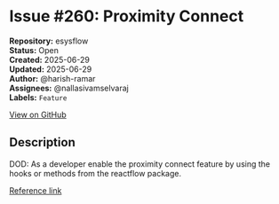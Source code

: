 # Issue #260: Proximity Connect

**Repository:** esysflow  
**Status:** Open  
**Created:** 2025-06-29  
**Updated:** 2025-06-29  
**Author:** @harish-ramar  
**Assignees:** @nallasivamselvaraj  
**Labels:** `Feature`  

[View on GitHub](https://github.com/Simtestlab/esysflow/issues/260)

## Description

DOD: As a developer enable the proximity connect feature by using the hooks or methods from the reactflow package.

[Reference link](https://reactflow.dev/examples/nodes/proximity-connect)